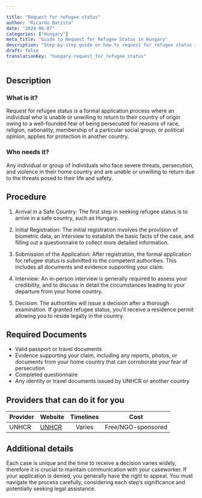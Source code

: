 ```yaml
---

title: "Request for refugee status"
author: "Ricardo Batista"
date: "2024-06-07"
categories: ["Hungary"]
meta_title: "Guide to Request for Refugee Status in Hungary"
description: "Step-by-step guide on how to request for refugee status in Hungary."
draft: false
translationKey: "hungary-request_for_refugee_status"
---
```


## Description
### What is it?
Request for refugee status is a formal application process where an individual who is unable or unwilling to return to their country of origin owing to a well-founded fear of being persecuted for reasons of race, religion, nationality, membership of a particular social group, or political opinion, applies for protection in another country.

### Who needs it?
Any individual or group of individuals who face severe threats, persecution, and violence in their home country and are unable or unwilling to return due to the threats posed to their life and safety.

## Procedure
1. Arrival in a Safe Country: The first step in seeking refugee status is to arrive in a safe country, such as Hungary.

2. Initial Registration: The initial registration involves the provision of biometric data, an interview to establish the basic facts of the case, and filling out a questionnaire to collect more detailed information.

3. Submission of the Application: After registration, the formal application for refugee status is submitted to the competent authorities. This includes all documents and evidence supporting your claim. 

4. Interview: An in-person interview is generally required to assess your credibility, and to discuss in detail the circumstances leading to your departure from your home country. 

5. Decision: The authorities will issue a decision after a thorough examination. If granted refugee status, you'll receive a residence permit allowing you to reside legally in the country.

## Required Documents
- Valid passport or travel documents 
- Evidence supporting your claim, including any reports, photos, or documents from your home country that can corroborate your fear of persecution 
- Completed questionnaire 
- Any identity or travel documents issued by UNHCR or another country

## Providers that can do it for you

| Provider        |     Website                  |     Timelines    |       Cost                     |
| --------------- | ---------------              |  :-------------: | :-------------:                |
| UNHCR           |  [UNHCR](https://www.unhcr.org) |      Varies      |        Free/NGO-sponsored      |

## Additional details
Each case is unique and the time to receive a decision varies widely, therefore it is crucial to maintain communication with your caseworker. If your application is denied, you generally have the right to appeal. You must navigate the process carefully, considering each step’s significance and potentially seeking legal assistance.